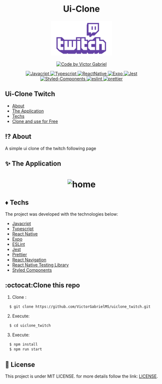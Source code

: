 <h1 align="center">
    <span>Ui-Clone</span>
</h1>
<h3 align="center">
    <img alt="Logo" title="#logo" width="200px" src="./github/twitch_logo.png" >
</h3>

<p align="center">
   <a href="https://github.com/VictorGabrielMS">
    <img alt="Code by Victor Gabriel" src="https://img.shields.io/badge/code%20by-Victor Gabriel-%23E02041">
  </a>
</p>

<p align="center">
  <a href="https://developer.mozilla.org/pt-BR/docs/Web/JavaScript">
    <img alt="Javacript" src="https://img.shields.io/badge/Javacript-%23D1CB36">
  </a>
  <a href="https://www.typescriptlang.org/">
    <img alt="Typescript" src="https://img.shields.io/badge/Typescript-%23007acc">
  </a>
  <a href="https://reactnative.dev/">
    <img alt="ReactNative" src="https://img.shields.io/badge/React Native-%235465D1">
  </a>
  <a href="https://docs.expo.dev/">
    <img alt="Expo" src="https://img.shields.io/badge/Expo-%23CFCFCF">
  </a>
  <a href="https://jestjs.io/pt-BR/">
    <img alt="Jest" src="https://img.shields.io/badge/Jest-%2315C213">
  </a>
  <a href="https://styled-components.com/">
    <img alt="Styled-Components" src="https://img.shields.io/badge/Styled Components-%23C871AD">
  </a>
  <a href="https://eslint.org/">
    <img alt="eslint" src="https://img.shields.io/badge/ESLint-%234B32C3">
  </a>
    <a href="https://prettier.io/">
    <img alt="prettier" src="https://img.shields.io/badge/Prettier-%231A2B34">
  </a>
</p>

## Ui-Clone Twitch

- [About](#about)
- [The Application](#application)
- [Techs](#techs)
- [Clone and use for Free](#clone)

<a id="about"></a>

## :interrobang: About

A simple ui clone of the twitch following page

<a id="application"></a>

## :sparkles: The Application

<h1 align="center">
    <img alt="home" src="./github/followingpage.gif">
</h1>

<a id="techs"></a>

## :diamonds: Techs

The project was developed with the technologies below:

- [Javacript](https://developer.mozilla.org/pt-BR/docs/Web/JavaScript)
- [Typescript](https://www.typescriptlang.org/)
- [React Native](https://reactnative.dev/docs/getting-started)
- [Expo](https://docs.expo.dev/)
- [ESLint](https://eslint.org/)
- [Jest](https://jestjs.io/pt-BR/)
- [Prettier](https://prettier.io/)
- [React Navigation](https://reactnavigation.org/)
- [React Native Testing Library](https://testing-library.com/docs/react-native-testing-library/intro/)
- [Styled Components](https://styled-components.com/)

<a id="clone"></a>

## :octocat:Clone this repo

1. Clone :

```sh
  $ git clone https://github.com/VictorGabrielMS/uiclone_twitch.git
```

2. Execute:

```sh
  $ cd uiclone_twitch
```

3. Execute:

```sh
  $ npm install
  $ npm run start
```

## :memo: License

This project is under MIT LICENSE. for more details follow the link: [LICENSE](LICENSE).
